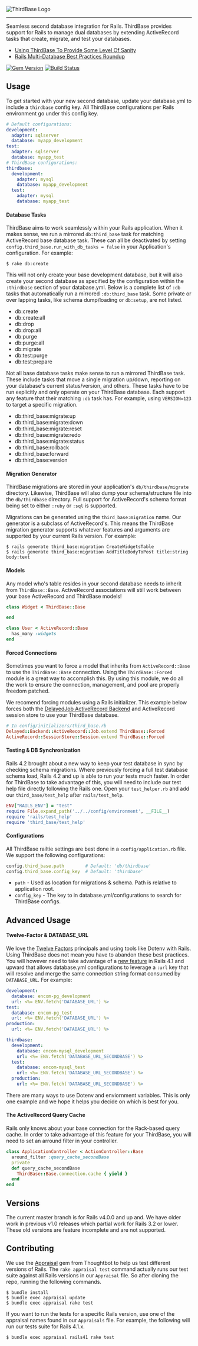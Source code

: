 
![ThirdBase Logo](https://cloud.githubusercontent.com/assets/2381/12219457/5a5aab4e-b712-11e5-92e1-de6487aa0809.png)
<hr>
Seamless second database integration for Rails. ThirdBase provides support for Rails to manage dual databases by extending ActiveRecord tasks that create, migrate, and test your databases.

* [Using ThirdBase To Provide Some Level Of Sanity](http://technology.customink.com/blog/2016/01/10/two-headed-cat-using-thirdbase-to-provide-some-level-of-sanity-in-a-two-database-rails-application/)
* [Rails Multi-Database Best Practices Roundup](http://technology.customink.com/blog/2015/06/22/rails-multi-database-best-practices-roundup/)

[![Gem Version](https://badge.fury.io/rb/thirdbase.png)](http://badge.fury.io/rb/thirdbase)
[![Build Status](https://travis-ci.org/customink/thirdbase.svg?branch=master)](https://travis-ci.org/customink/thirdbase)


## Usage

To get started with your new second database, update your database.yml to include a `thirdbase` config key. All ThirdBase configurations per Rails environment go under this config key.

```yaml
# Default configurations:
development:
  adapter: sqlserver
  database: myapp_development
test:
  adapter: sqlserver
  database: myapp_test
# ThirdBase configurations:
thirdbase:
  development:
    adapter: mysql
    database: myapp_development
  test:
    adapter: mysql
    database: myapp_test
```

#### Database Tasks

ThirdBase aims to work seamlessly within your Rails application. When it makes sense, we run a mirrored `db:third_base` task for matching ActiveRecord base database task. These can all be deactivated by setting `config.third_base.run_with_db_tasks = false` in your Application's configuration. For example:

```shell
$ rake db:create
```

This will not only create your base development database, but it will also create your second database as specified by the configuration within the `:thirdbase` section of your database.yml. Below is a complete list of `:db` tasks that automatically run a mirrored `:db:third_base` task. Some private or over lapping tasks, like schema dump/loading or `db:setup`, are not listed.

* db:create
* db:create:all
* db:drop
* db:drop:all
* db:purge
* db:purge:all
* db:migrate
* db:test:purge
* db:test:prepare

Not all base database tasks make sense to run a mirrored ThirdBase task. These include tasks that move a single migration up/down, reporting on your database's current status/version, and others. These tasks have to be run explicitly and only operate on your ThirdBase database. Each support any feature that their matching `:db` task has. For example, using `VERSION=123` to target a specific migration.

* db:third_base:migrate:up
* db:third_base:migrate:down
* db:third_base:migrate:reset
* db:third_base:migrate:redo
* db:third_base:migrate:status
* db:third_base:rollback
* db:third_base:forward
* db:third_base:version

#### Migration Generator

ThirdBase migrations are stored in your application's `db/thirdbase/migrate` directory. Likewise, ThirdBase will also dump your schema/structure file into the `db/thirdbase` directory. Full support for ActiveRecord's schema format being set to either `:ruby` or `:sql` is supported.

Migrations can be generated using the `third_base:migration` name. Our generator is a subclass of ActiveRecord's. This means the ThirdBase migration generator supports whatever features and arguments are supported by your current Rails version. For example:

```shell
$ rails generate third_base:migration CreateWidgetsTable
$ rails generate third_base:migration AddTitleBodyToPost title:string body:text
```

#### Models

Any model who's table resides in your second database needs to inherit from `ThirdBase::Base`. ActiveRecord associations will still work between your base ActiveRecord and ThirdBase models!

```ruby
class Widget < ThirdBase::Base

end

class User < ActiveRecord::Base
  has_many :widgets
end
```

#### Forced Connections

Sometimes you want to force a model that inherits from `ActiveRecord::Base` to use the `ThirdBase::Base` connection. Using the `ThirdBase::Forced` module is a great way to accomplish this. By using this module, we do all the work to ensure the connection, management, and pool are properly freedom patched.

We recomend forcing modules using a Rails initializer. This example below forces both the [DelayedJob ActiveRecord Backend](https://github.com/collectiveidea/delayed_job_active_record) and ActiveRecord session store to use your ThirdBase database.

```ruby
# In config/initializers/third_base.rb
Delayed::Backend::ActiveRecord::Job.extend ThirdBase::Forced
ActiveRecord::SessionStore::Session.extend ThirdBase::Forced
```

#### Testing & DB Synchronization

Rails 4.2 brought about a new way to keep your test database in sync by checking schema migrations. Where previously forcing a full test database schema load, Rails 4.2 and up is able to run your tests much faster. In order for ThirdBase to take advantage of this, you will need to include our test help file directly following the Rails one. Open your `test_helper.rb` and add our `third_base/test_help` after `rails/test_help`.

```ruby
ENV["RAILS_ENV"] = "test"
require File.expand_path('../../config/environment', __FILE__)
require 'rails/test_help'
require 'third_base/test_help'
```

#### Configurations

All ThirdBase railtie settings are best done in a `config/application.rb` file. We support the following configurations:

```ruby
config.third_base.path        # Default: 'db/thirdbase'
config.third_base.config_key  # Default: 'thirdbase'
```

* `path` - Used as location for migrations & schema. Path is relative to application root.
* `config_key` - The key to in database.yml/configurations to search for ThirdBase configs.


## Advanced Usage

#### Twelve-Factor & DATABASE_URL

We love the [Twelve Factors](http://12factor.net) principals and using tools like Dotenv with Rails. Using ThirdBase does not mean you have to abandon these best practices. You will however need to take advantage of a [new feature](https://github.com/rails/rails/pull/14633) in Rails 4.1 and upward that allows database.yml configurations to leverage a `:url` key that will resolve and merge the same connection string format consumed by `DATABASE_URL`. For example: 

```yaml
development:
  database: encom-pg_development
  url: <%= ENV.fetch('DATABASE_URL') %>
test:
  database: encom-pg_test
  url: <%= ENV.fetch('DATABASE_URL') %>
production:
  url: <%= ENV.fetch('DATABASE_URL') %>

thirdbase:
  development:
    database: encom-mysql_development
    url: <%= ENV.fetch('DATABASE_URL_SECONDBASE') %>
  test:
    database: encom-mysql_test
    url: <%= ENV.fetch('DATABASE_URL_SECONDBASE') %>
  production:
    url: <%= ENV.fetch('DATABASE_URL_SECONDBASE') %>
```

There are many ways to use Dotenv and enviornment variables. This is only one example and we hope it helps you decide on which is best for you.

#### The ActiveRecord Query Cache

Rails only knows about your base connection for the Rack-based query cache. In order to take advantage of this feature for your ThirdBase, you will need to set an arround filter in your controller.

```ruby
class ApplicationController < ActionController::Base
  around_filter :query_cache_secondBase
  private
  def query_cache_secondBase
    ThirdBase::Base.connection.cache { yield }
  end
end
```


## Versions

The current master branch is for Rails v4.0.0 and up and. We have older work in previous v1.0 releases which partial work for Rails 3.2 or lower. These old versions are feature incomplete and are not supported.


## Contributing

We use the [Appraisal](https://github.com/thoughtbot/appraisal) gem from Thoughtbot to help us test different versions of Rails. The `rake appraisal test` command actually runs our test suite against all Rails versions in our `Appraisal` file. So after cloning the repo, running the following commands.

```shell
$ bundle install
$ bundle exec appraisal update
$ bundle exec appraisal rake test
```

If you want to run the tests for a specific Rails version, use one of the appraisal names found in our `Appraisals` file. For example, the following will run our tests suite for Rails 4.1.x.

```shell
$ bundle exec appraisal rails41 rake test
```

